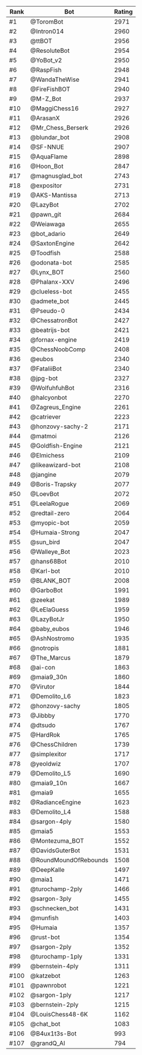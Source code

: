 Rank|Bot|Rating
---|---|---
#1|@ToromBot|2971
#2|@Intron014|2960
#3|@ttBOT|2956
#4|@ResoluteBot|2954
#5|@YoBot_v2|2950
#6|@RaspFish|2948
#7|@WandaTheWise|2941
#8|@FireFishBOT|2940
#9|@M-Z_Bot|2937
#10|@MaggiChess16|2927
#11|@ArasanX|2926
#12|@Mr_Chess_Berserk|2926
#13|@blundar_bot|2908
#14|@SF-NNUE|2907
#15|@AquaFlame|2898
#16|@Hoon_Bot|2847
#17|@magnusglad_bot|2743
#18|@expositor|2731
#19|@AKS-Mantissa|2713
#20|@LazyBot|2702
#21|@pawn_git|2684
#22|@Weiawaga|2655
#23|@bot_adario|2649
#24|@SaxtonEngine|2642
#25|@Toodfish|2588
#26|@odonata-bot|2585
#27|@Lynx_BOT|2560
#28|@Phalanx-XXV|2496
#29|@clueless-bot|2455
#30|@admete_bot|2445
#31|@Pseudo-0|2434
#32|@ChessatronBot|2427
#33|@beatrijs-bot|2421
#34|@fornax-engine|2419
#35|@ChessNoobComp|2408
#36|@eubos|2340
#37|@FataliiBot|2340
#38|@jpg-bot|2327
#39|@WolfuhfuhBot|2316
#40|@halcyonbot|2270
#41|@Zagreus_Engine|2261
#42|@catriever|2223
#43|@honzovy-sachy-2|2171
#44|@matmoi|2126
#45|@Goldfish-Engine|2121
#46|@Elmichess|2109
#47|@likeawizard-bot|2108
#48|@jangine|2079
#49|@Boris-Trapsky|2077
#50|@LoevBot|2072
#51|@LeelaRogue|2069
#52|@redtail-zero|2064
#53|@myopic-bot|2059
#54|@Humaia-Strong|2047
#55|@sun_bird|2047
#56|@Walleye_Bot|2023
#57|@hans68Bot|2010
#58|@Karl-bot|2010
#59|@BLANK_BOT|2008
#60|@GarboBot|1991
#61|@zeekat|1989
#62|@LeElaGuess|1959
#63|@LazyBotJr|1950
#64|@baby_eubos|1946
#65|@AshNostromo|1935
#66|@notropis|1881
#67|@The_Marcus|1879
#68|@ai-con|1863
#69|@maia9_30n|1860
#70|@Virutor|1844
#71|@Demolito_L6|1823
#72|@honzovy-sachy|1805
#73|@Jibbby|1770
#74|@dtsudo|1767
#75|@HardRok|1765
#76|@ChessChildren|1739
#77|@simplexitor|1717
#78|@yeoldwiz|1707
#79|@Demolito_L5|1690
#80|@maia9_10n|1667
#81|@maia9|1655
#82|@RadianceEngine|1623
#83|@Demolito_L4|1588
#84|@sargon-4ply|1580
#85|@maia5|1553
#86|@Montezuma_BOT|1552
#87|@DavidsGuterBot|1531
#88|@RoundMoundOfRebounds|1508
#89|@DeepKalle|1497
#90|@maia1|1471
#91|@turochamp-2ply|1466
#92|@sargon-3ply|1455
#93|@schnecken_bot|1431
#94|@munfish|1403
#95|@Humaia|1357
#96|@rust-bot|1354
#97|@sargon-2ply|1352
#98|@turochamp-1ply|1331
#99|@bernstein-4ply|1311
#100|@katzebot|1263
#101|@pawnrobot|1221
#102|@sargon-1ply|1217
#103|@bernstein-2ply|1215
#104|@LouisChess48-6K|1162
#105|@chat_bot|1083
#106|@B4ux1t3s-Bot|993
#107|@grandQ_AI|794
